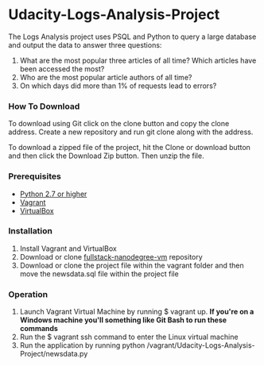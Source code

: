 # Udacity-Logs-Analysis-Project

The Logs Analysis project uses PSQL and Python to query a large database and output the data to answer three questions:
1. What are the most popular three articles of all time? Which articles have been accessed the most?
2. Who are the most popular article authors of all time?
3. On which days did more than 1% of requests lead to errors?

### How To Download ###
To download using Git click on the clone button and copy the clone address. Create a new repository and run git clone along with the address.

To download a zipped file of the project, hit the Clone or download button and then click the Download Zip button. Then unzip the file.

### Prerequisites ###
* [Python 2.7 or higher](https://www.python.org/)
* [Vagrant](https://www.vagrantup.com/)
* [VirtualBox](https://www.virtualbox.org/)

### Installation ###
1. Install Vagrant and VirtualBox
2. Download or clone [fullstack-nanodegree-vm](https://github.com/udacity/fullstack-nanodegree-vm) repository
3. Download or clone the project file within the vagrant folder and then move the newsdata.sql file within the project file

### Operation ###
1. Launch Vagrant Virtual Machine by running $ vagrant up. __If you're on a Windows machine you'll something like Git Bash to run these commands__
2. Run the $ vagrant ssh command to enter the Linux virtual machine
3. Run the application by running python /vagrant/Udacity-Logs-Analysis-Project/newsdata.py
